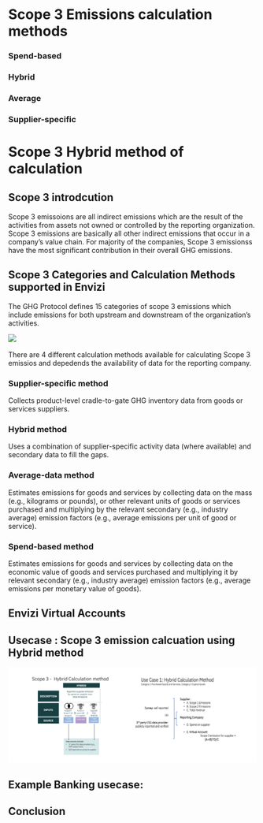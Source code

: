 
# Scope 3 Emissions calculation methods
### Spend-based
### Hybrid
### Average
### Supplier-specific

# Scope 3 Hybrid method of calculation

## Scope 3 introdcution

Scope 3 emissoions are all indirect emissions which are the result of the activities from assets not owned or controlled by the reporting organization.
Scope 3 emissions are basically all other indirect emissions that occur in a company’s value chain. For majority of the companies, Scope 3 emissionss have the most significant contribution in their overall GHG emissions.


## Scope 3 Categories and Calculation Methods supported in Envizi

The GHG Protocol defines 15 categories of scope 3 emissions which include emissions for  both upstream and downstream of the organization’s activities.

<img src="images/GHG-Scope3.png">

There are 4 different calculation methods available for calculating Scope 3 emissios and depedends the availability of data for the reporting company. 

### Supplier-specific method
Collects product-level cradle-to-gate GHG inventory data from goods or services suppliers.

### Hybrid method
Uses a combination of supplier-specific activity data (where available) and secondary data to fill the gaps. 

### Average-data method 
Estimates emissions for goods and services by collecting data on the mass (e.g., kilograms or pounds), or other relevant units of goods or services purchased and multiplying by the relevant secondary (e.g., industry average) emission factors (e.g., average emissions per unit of good or service).

### Spend-based method
Estimates emissions for goods and services by collecting data on the economic value of goods and services purchased and multiplying it by relevant secondary (e.g., industry average) emission factors (e.g., average emissions per monetary value of goods).



## Envizi Virtual Accounts



## Usecase : Scope 3 emission calcuation using Hybrid method

<img src="images/Scope3-Usecase-Hybrid-method-calculation.png">

## Example Banking usecase:



## Conclusion


